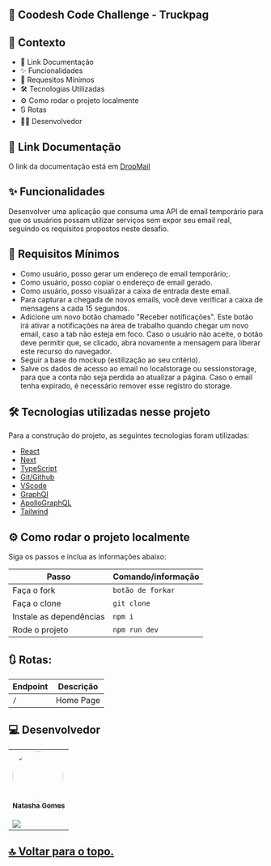 ## 🚀 Coodesh Code Challenge - Truckpag

## 🧠 Contexto

- 🔗 Link Documentação
- ✨ Funcionalidades
- 🎯 Requesitos Mínimos
- 🛠️ Tecnologias Utilizadas
- ⚙️ Como rodar o projeto localmente
- 🔃 Rotas
- 👨‍💻 Desenvolvedor

## 🔗 Link Documentação

O link da documentação está em [DropMail](https://dropmail.me/api/#)

## ✨ Funcionalidades

Desenvolver uma aplicação que consuma uma API de email temporário para que os usuários possam utilizar serviços sem expor seu email real, seguindo os requisitos propostos neste desafio.

## 🎯 Requisitos Mínimos

- Como usuário, posso gerar um endereço de email temporário;.
- Como usuário, posso copiar o endereço de email gerado.
- Como usuário, posso visualizar a caixa de entrada deste email.
- Para capturar a chegada de novos emails, você deve verificar a caixa de mensagens a cada 15 segundos.
- Adicione um novo botão chamado "Receber notificações". Este botão irá ativar a notificações na área de trabalho quando chegar um novo email, caso a tab não esteja em foco. Caso o usuário não aceite, o botão deve permitir que, se clicado, abra novamente a mensagem para liberar este recurso do navegador.
- Seguir a base do mockup (estilização ao seu critério).
- Salve os dados de acesso ao email no localstorage ou sessionstorage, para que a conta não seja perdida ao atualizar a página. Caso o email tenha expirado, é necessário remover esse registro do storage.

## 🛠️ Tecnologias utilizadas nesse projeto

Para a construção do projeto, as seguintes tecnologias foram utilizadas:

- [React](https://react.dev/)
- [Next](https://nextjs.org/)
- [TypeScript](https://www.typescriptlang.org/)
- [Git/Github](https://github.com/)
- [VScode](https://code.visualstudio.com/)
- [GraphQl](https://graphql.org/)
- [ApolloGraphQL](https://www.apollographql.com/)
- [Tailwind](https://tailwindcss.com/)

## ⚙️ Como rodar o projeto localmente

Siga os passos e inclua as informações abaixo:

| Passo                   | Comando/informação |
| ----------------------- | ------------------ |
| Faça o fork             | `botão de forkar`  |
| Faça o clone            | `git clone`        |
| Instale as dependências | `npm i`            |
| Rode o projeto          | `npm run dev`      |

## 🔃 Rotas:

| Endpoint | Descrição |
| -------- | --------- |
| `/`      | Home Page |

## ‍💻 Desenvolvedor

<table>
  <tr>  
    <td text-align="center"><a href="https://github.com/natashagomesr"><img style="border-radius: 50%;" src="https://avatars.githubusercontent.com/u/98358842?v=4" width="100px;" alt=""/>
    <br /><sub><b>Natasha Gomes</b>
    <br></sub></a><br /> <a href="https://www.linkedin.com/in/natasha-gomes-r/"> <img src="https://img.shields.io/badge/LinkedIn-0077B5?style=for-the-badge&logo=linkedin&logoColor=white" /></a></td>    
  </tr>
  
</table>

<h2>
  <a href='#top'>🔝 Voltar para o topo.</a>
</h2>

<br>
